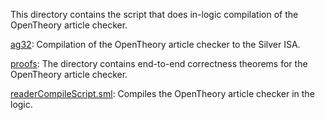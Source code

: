 This directory contains the script that does in-logic compilation of
the OpenTheory article checker.

[ag32](ag32):
Compilation of the OpenTheory article checker to the Silver ISA.

[proofs](proofs):
The directory contains end-to-end correctness theorems for the
OpenTheory article checker.

[readerCompileScript.sml](readerCompileScript.sml):
Compiles the OpenTheory article checker in the logic.
